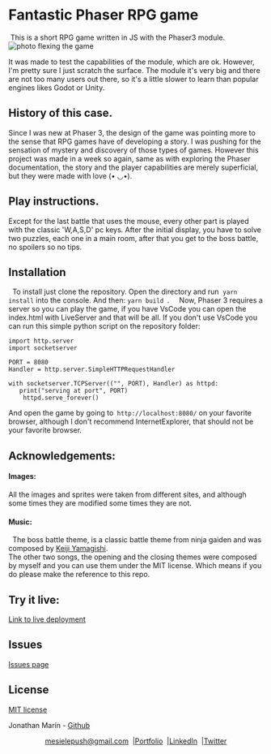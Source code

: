 # Fantastic Phaser RPG game
 This is a short RPG game written in JS with the Phaser3 module.
![photo flexing the game](https://i.imgur.com/5Y3137L.png)  
  
  It was made to test the capabilities of the module, which are ok. However, I'm pretty sure I just scratch the surface. The module it's very big and there are not too many users out there, so it's a little slower to learn than popular engines likes Godot or Unity.

## History of this case.

Since I was new at Phaser 3, the design of the game was pointing more to the sense that RPG games have of developing a story. I was pushing for the sensation of mystery and discovery of those types of games. However this project was made in a week so again, same as with exploring the Phaser documentation, the story and the player capabilities are merely superficial, but they were made with love (• ◡•).


## Play instructions.

Except for the last battle that uses the mouse, every other part is played with the classic 'W,A,S,D' pc keys. After the initial display, you have to solve two puzzles, each one in a main room, after that you get to the boss battle, no spoilers so no tips. 


## Installation  
  To install just clone the repository. Open the directory and run  ```yarn install``` into the console. And then: ```yarn build ```.  
  Now, Phaser 3 requires a server so you can play the game, if you have VsCode you can open the index.html with LiveServer and that will be all. If you don't use VsCode you can run this simple python script on the repository folder:  
 
 ```
import http.server
import socketserver

PORT = 8080
Handler = http.server.SimpleHTTPRequestHandler

with socketserver.TCPServer(("", PORT), Handler) as httpd:
    print("serving at port", PORT)
    httpd.serve_forever()
```

And open the game by going to``` http://localhost:8080/``` on your favorite browser, although I don't recommend InternetExplorer, that should not be your favorite browser.

## Acknowledgements:
#### Images:
All the images and sprites were taken from different sites, and although some 
times they are modified some times they are not.
#### Music:
 
The boss battle theme, is a classic battle theme from ninja gaiden and was composed by [Keiji Yamagishi](https://bit.ly/2OMxW2Z).  
The other two songs, the opening and the closing themes were composed by myself and you can use them under the MIT license. Which means if you do please make the reference to this repo.

## Try it live:
[Link to live deployment](https://5f179f28444ec1f7f61ea158--objective-nobel-a8f862.netlify.app/)
## Issues
[Issues page](https://github.com/mesielepush/NewPhaserTest/issues)  

## License
[MIT license](https://en.wikipedia.org/wiki/MIT_License)

Jonathan Marín - [Github](https://github.com/mesielepush)


<p align="center" style="display: flex; justify-content: center; align-items: center;">
    <a target="_blank" href="https://mail.google.com/mail/?view=cm&fs=1&tf=1&to=mesielepush@gmail.com">
      mesielepush@gmail.com
    </a> &nbsp; |
    <a target="_blank" href="https://github.com/mesielepush?tab=repositories">
       Portfolio
    </a> &nbsp; |
    <a target="_blank" href="https://www.linkedin.com/in/jonathan-nava-mar%C3%ADn-94659318b/">
      LinkedIn
    </a> &nbsp; |
    <a target="_blank" href="">
      Twitter
    </a>
</p>
